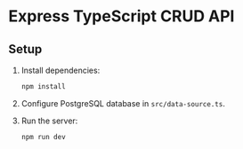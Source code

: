 # Express TypeScript CRUD API

## Setup

1. Install dependencies:

   ```sh
   npm install
   ```

2. Configure PostgreSQL database in `src/data-source.ts`.

3. Run the server:
   ```sh
   npm run dev

   ```
